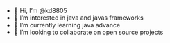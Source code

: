 - 👋 Hi, I’m @kd8805
- 👀 I’m interested in java and javas frameworks
- 🌱 I’m currently learning java advance
- 💞️ I’m looking to collaborate on open source projects
